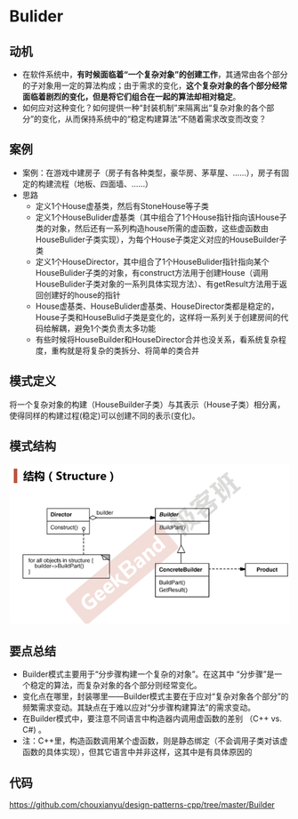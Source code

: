 # Bulider

## 动机

* 在软件系统中，**有时候面临着“一个复杂对象”的创建工作**，其通常由各个部分的子对象用一定的算法构成；由于需求的变化，**这个复杂对象的各个部分经常面临着剧烈的变化，但是将它们组合在一起的算法却相对稳定**。
* 如何应对这种变化？如何提供一种“封装机制”来隔离出“复杂对象的各个部分”的变化，从而保持系统中的“稳定构建算法”不随着需求改变而改变？

## 案例

* 案例：在游戏中建房子（房子有各种类型，豪华房、茅草屋、……），房子有固定的构建流程（地板、四面墙、……）
* 思路
  * 定义1个House虚基类，然后有StoneHouse等子类
  * 定义1个HouseBulider虚基类（其中组合了1个House指针指向该House子类的对象，然后还有一系列构造house所需的虚函数，这些虚函数由HouseBulider子类实现），为每个House子类定义对应的HouseBuilder子类
  * 定义1个HouseDirector，其中组合了1个HouseBulider指针指向某个HouseBulider子类的对象，有construct方法用于创建House（调用HouseBulider子类对象的一系列具体实现方法）、有getResult方法用于返回创建好的house的指针
  * House虚基类、HouseBulider虚基类、HouseDirector类都是稳定的，House子类和HouseBulid子类是变化的，这样将一系列关于创建房间的代码给解耦，避免1个类负责太多功能
  * 有些时候将HouseBuilder和HouseDirector合并也没关系，看系统复杂程度，重构就是将复杂的类拆分、将简单的类合并

## 模式定义

将一个复杂对象的构建（HouseBuilder子类）与其表示（House子类）相分离，使得同样的构建过程(稳定)可以创建不同的表示(变化)。

## 模式结构

![](./images/Builder.png)

## 要点总结

* Builder模式主要用于“分步骤构建一个复杂的对象”。在这其中 “分步骤”是一个稳定的算法，而复杂对象的各个部分则经常变化。
* 变化点在哪里，封装哪里——Builder模式主要在于应对“复杂对象各个部分”的频繁需求变动。其缺点在于难以应对“分步骤构建算法”的需求变动。
* 在Builder模式中，要注意不同语言中构造器内调用虚函数的差别 （C++ vs. C#) 。
* 注：C++里，构造函数调用某个虚函数，则是静态绑定（不会调用子类对该虚函数的具体实现），但其它语言中并非这样，这其中是有具体原因的

## 代码

https://github.com/chouxianyu/design-patterns-cpp/tree/master/Builder
